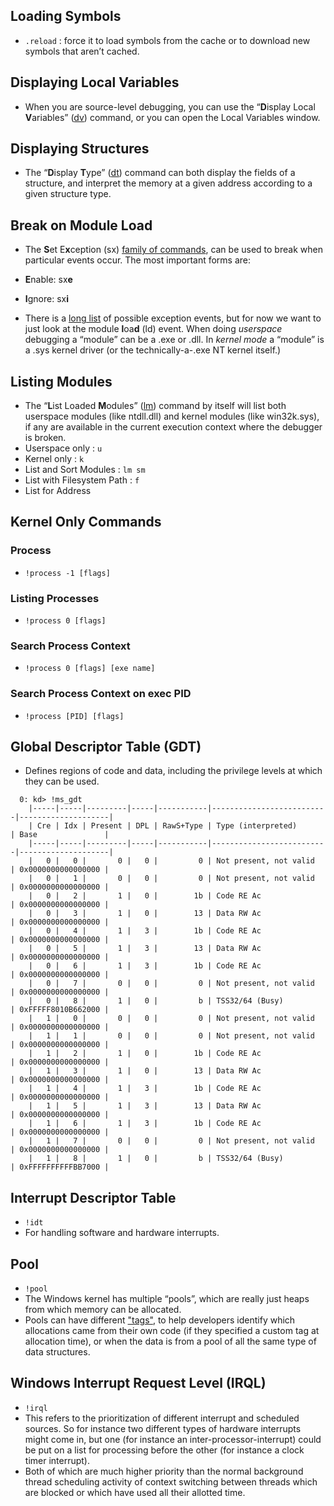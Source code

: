 ## Loading Symbols

- `.reload` : force it to load symbols from the cache or to download new symbols that aren’t cached.
## Displaying Local Variables

- When you are source-level debugging, you can use the “**D**isplay Local **V**ariables” ([dv](https://docs.microsoft.com/en-us/windows-hardware/drivers/debugger/dv--display-local-variables-)) command, or you can open the Local Variables window.
## Displaying Structures

- The “**D**isplay **T**ype” ([dt](https://docs.microsoft.com/en-us/windows-hardware/drivers/debugger/dt--display-type-)) command can both display the fields of a structure, and interpret the memory at a given address according to a given structure type.
## Break on Module Load
- The **S**et E**x**ception (sx) [family of commands](https://docs.microsoft.com/en-us/windows-hardware/drivers/debugger/sx--sxd--sxe--sxi--sxn--sxr--sx---set-exceptions-), can be used to break when particular events occur. The most important forms are:

- **E**nable: sx**e**
- **I**gnore: sx**i**

- There is a [long list](https://docs.microsoft.com/en-us/windows-hardware/drivers/debugger/controlling-exceptions-and-events) of possible exception events, but for now we want to just look at the module **l**oa**d** (ld) event. When doing _userspace_ debugging a “module” can be a .exe or .dll. In _kernel mode_ a “module” is a .sys kernel driver (or the technically-a-.exe NT kernel itself.)
## Listing Modules

- The “**L**ist Loaded **M**odules” ([lm](https://docs.microsoft.com/en-us/windows-hardware/drivers/debugger/lm--list-loaded-modules-)) command by itself will list both userspace modules (like ntdll.dll) and kernel modules (like win32k.sys), if any are available in the current execution context where the debugger is broken.
- Userspace only : `u`
- Kernel only : `k`
- List and Sort Modules : `lm sm`
- List with Filesystem Path : `f`
- List for Address
## Kernel Only Commands
### Process
- ``!process -1 [flags]``
### Listing Processes
- `!process 0 [flags]`
### Search Process Context
- `!process 0 [flags] [exe name]`
### Search Process Context on exec PID
- `!process [PID] [flags]`
## Global Descriptor Table (GDT)
- Defines regions of code and data, including the privilege levels at which they can be used.
``` 
  0: kd> !ms_gdt
    |-----|-----|---------|-----|-----------|--------------------------|--------------------|
    | Cre | Idx | Present | DPL | RawS+Type | Type (interpreted)       | Base               | 
    |-----|-----|---------|-----|-----------|--------------------------|--------------------|
    |   0 |   0 |       0 |   0 |         0 | Not present, not valid   | 0x0000000000000000 |
    |   0 |   1 |       0 |   0 |         0 | Not present, not valid   | 0x0000000000000000 |
    |   0 |   2 |       1 |   0 |        1b | Code RE Ac               | 0x0000000000000000 |
    |   0 |   3 |       1 |   0 |        13 | Data RW Ac               | 0x0000000000000000 |
    |   0 |   4 |       1 |   3 |        1b | Code RE Ac               | 0x0000000000000000 |
    |   0 |   5 |       1 |   3 |        13 | Data RW Ac               | 0x0000000000000000 |
    |   0 |   6 |       1 |   3 |        1b | Code RE Ac               | 0x0000000000000000 |
    |   0 |   7 |       0 |   0 |         0 | Not present, not valid   | 0x0000000000000000 |
    |   0 |   8 |       1 |   0 |         b | TSS32/64 (Busy)          | 0xFFFFF8010B662000 |
    |   1 |   0 |       0 |   0 |         0 | Not present, not valid   | 0x0000000000000000 |
    |   1 |   1 |       0 |   0 |         0 | Not present, not valid   | 0x0000000000000000 |
    |   1 |   2 |       1 |   0 |        1b | Code RE Ac               | 0x0000000000000000 |
    |   1 |   3 |       1 |   0 |        13 | Data RW Ac               | 0x0000000000000000 |
    |   1 |   4 |       1 |   3 |        1b | Code RE Ac               | 0x0000000000000000 |
    |   1 |   5 |       1 |   3 |        13 | Data RW Ac               | 0x0000000000000000 |
    |   1 |   6 |       1 |   3 |        1b | Code RE Ac               | 0x0000000000000000 |
    |   1 |   7 |       0 |   0 |         0 | Not present, not valid   | 0x0000000000000000 |
    |   1 |   8 |       1 |   0 |         b | TSS32/64 (Busy)          | 0xFFFFFFFFFFBB7000 |
```

## Interrupt Descriptor Table
- `!idt`
- For handling software and hardware interrupts.
## Pool
- `!pool`
- The Windows kernel has multiple “pools”, which are really just heaps from which memory can be allocated. 
- Pools can have different ["tags"](https://techcommunity.microsoft.com/t5/ask-the-performance-team/an-introduction-to-pool-tags/ba-p/372983), to help developers identify which allocations came from their own code (if they specified a custom tag at allocation time), or when the data is from a pool of all the same type of data structures.
## Windows Interrupt Request Level (IRQL)
- `!irql`
- This refers to the prioritization of different interrupt and scheduled sources. So for instance two different types of hardware interrupts might come in, but one (for instance an inter-processor-interrupt) could be put on a list for processing before the other (for instance a clock timer interrupt). 
- Both of which are much higher priority than the normal background thread scheduling activity of context switching between threads which are blocked or which have used all their allotted time.